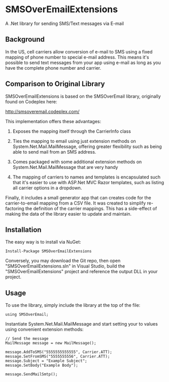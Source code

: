 SMSOverEmailExtensions
======================

A .Net library for sending SMS/Text messages via E-mail

Background
--------------
In the US, cell carriers allow conversion of e-mail to SMS using a fixed mapping of phone number to special e-mail address. This means it's possible to send text messages from your app using e-mail as long as you have the complete phone number and carrier.

Comparison to Original Library
--------------------
SMSOverEmailExtensions is based on the SMSOverEmail library, originally found on Codeplex here:

http://smsoveremail.codeplex.com/

This implementation offers these advantages:

1) Exposes the mapping itself through the CarrierInfo class

2) Ties the mapping to email using just extension methods on System.Net.Mail.MailMessage, offering greater flexibility such as being able to send mail from an SMS address.

3) Comes packaged with some additional extension methods on System.Net.Mail.MailMessage that are very handy

4) The mapping of carriers to names and templates is encapsulated such that it's easier to use with ASP.Net MVC Razor templates, such as listing all carrier options in a dropdown.

Finally, it includes a small generator app that can creates code for the carrier-to-email mapping from a CSV file. It was created to simplify re-factoring the definition of the carrier mappings. This has a side-effect of making the data of the library easier to update and maintain.

Installation
--------------------
The easy way is to install via NuGet:

```
Install-Package SMSOverEmailExtensions
```

Conversely, you may download the Git repo, then open "SMSOverEmailExtensions.sln" in Visual Studio, build the "SMSOverEmailExtensions" project and reference the output DLL in your project.

Usage
--------------------
To use the library, simply include the library at the top of the file:

```CSharp
using SMSOverEmail;
```

Instantiate System.Net.Mail.MailMessage and start setting your to values using convenient extension methods:

```CSharp
// Send the message
MailMessage message = new MailMessage();

message.AddToSMS("5555555555555", Carrier.ATT);
message.SetFromSMS("5555555556", Carrier.ATT);
message.Subject = "Example Subject";
message.SetBody("Example Body");

message.SendMailSmtp();
```
